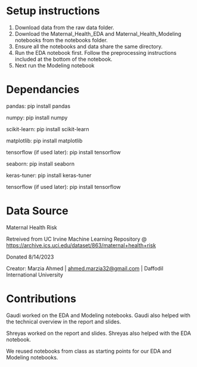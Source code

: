 # Setup instructions
1. Download data from the raw data folder.
2. Download the Maternal_Health_EDA and Maternal_Health_Modeling notebooks from the notebooks folder.
3. Ensure all the notebooks and data share the same directory.
4. Run the EDA notebook first. Follow the preprocessing instructions included at the bottom of the notebook.
5. Next run the Modeling notebook


# Dependancies

pandas: pip install pandas

numpy: pip install numpy

scikit-learn: pip install scikit-learn

matplotlib: pip install matplotlib

tensorflow (if used later): pip install tensorflow

seaborn: pip install seaborn

keras-tuner: pip install keras-tuner

tensorflow (if used later): pip install tensorflow

# Data Source

Maternal Health Risk

Retreived from UC Irvine Machine Learning Repository @ https://archive.ics.uci.edu/dataset/863/maternal+health+risk

Donated 8/14/2023

Creator: Marzia Ahmed | ahmed.marzia32@gmail.com | Daffodil International University

# Contributions

Gaudi worked on the EDA and Modeling notebooks. Gaudi also helped with the technical overview in the report and slides.

Shreyas worked on the report and slides. Shreyas also helped with the EDA notebook.

We reused notebooks from class as starting points for our EDA and Modeling notebooks.

